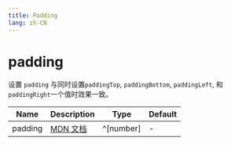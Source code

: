 ```yaml
---
title: Padding
lang: zh-CN
---
```


# padding

设置 `padding` 与同时设置`paddingTop`, `paddingBottom`, `paddingLeft`, 和 `paddingRight`一个值时效果一致。

| Name               | Description      | Type                         | Default |
|--------------------|------------------|------------------------------| ------- |
| padding         |[MDN 文档](http://developer.mozilla.org/zh-CN/docs/Web/CSS/padding) | ^[number]| - |
